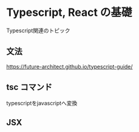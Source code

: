 # Typescript, React の基礎

Typescript関連のトピック

## 文法
https://future-architect.github.io/typescript-guide/

## tsc コマンド
typescriptをjavascriptへ変換

## JSX 
